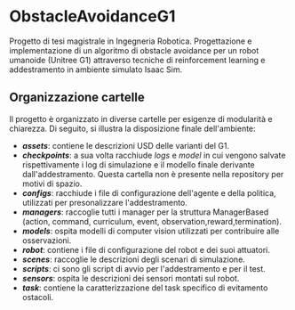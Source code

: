 # ObstacleAvoidanceG1
Progetto di tesi magistrale in Ingegneria Robotica. Progettazione e implementazione di un algoritmo di obstacle avoidance per un robot umanoide (Unitree G1) attraverso tecniche di reinforcement learning e addestramento in ambiente simulato Isaac Sim.

## Organizzazione cartelle 
Il progetto è organizzato in diverse cartelle per esigenze di modularità e chiarezza. Di seguito, si illustra la disposizione finale dell'ambiente:

- **_assets_**: contiene le descrizioni USD delle varianti del G1.
- **_checkpoints_**: a sua volta racchiude _logs_ e _model_ in cui vengono salvate rispettivamente i log di simulazione e il modello finale derivante dall'addestramento. Questa cartella non è presente nella repository per motivi di spazio.
- **_configs_**: racchiude i file di configurazione dell'agente e della politica, utilizzati per presonalizzare l'addestramento.
- **_managers_**: raccoglie tutti i manager per la struttura ManagerBased (action, command, curriculum, event, observation,reward,termination).
- **_models_**: ospita modelli di computer vision utilizzati per contribuire alle osservazioni.
- **_robot_**: contiene i file di configurazione del robot e dei suoi attuatori.
- **_scenes_**: raccoglie le descrizioni degli scenari di simulazione.
- **_scripts_**: ci sono gli script di avvio per l'addestramento e per il test.
- **_sensors_**: ospita le descrizioni dei sensori montati sul robot.
- **_task_**: contiene la caratterizzazione del task specifico di evitamento ostacoli.